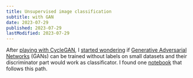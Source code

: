 ```yaml
---
title: Unsupervised image classification
subtitle: with GAN
date: 2023-07-29
published: 2023-07-29
lastModified: 2023-07-29
---
```


After [playing with CycleGAN](/science/cycle-gan-intro), I [started wondering](/devlog/14) if [Generative Adversarial Networks](/ai/generative-adversarial-networks) (GANs) can be trained without labels on small datasets and their discriminator part would work as classificator. I found one [notebook](https://github.com/sthalles/blog-resources/blob/master/semi-supervised/semi-supervised_learning.ipynb) that follows this path.

